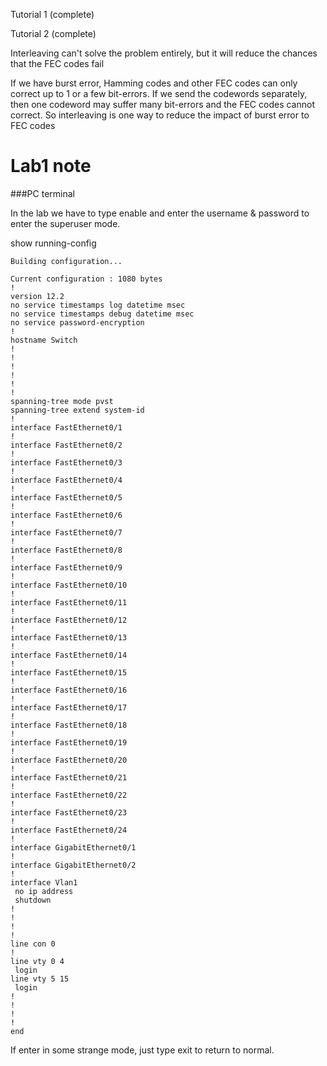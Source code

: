 Tutorial 1 (complete)

Tutorial 2 (complete)

Interleaving can't solve the problem entirely, but it will reduce the chances that the FEC codes fail

If we have burst error, Hamming codes and other FEC codes can only correct up to 1 or a few bit-errors. If we send the codewords separately, then one codeword may suffer many bit-errors and the FEC codes cannot correct. So interleaving is one way to reduce the impact of burst error to FEC codes

# Lab1 note

###PC terminal

In the lab we have to type enable and enter the username & password to enter the superuser mode.

show running-config
~~~
Building configuration...

Current configuration : 1080 bytes
!
version 12.2
no service timestamps log datetime msec
no service timestamps debug datetime msec
no service password-encryption
!
hostname Switch
!
!
!
!
!
!
spanning-tree mode pvst
spanning-tree extend system-id
!
interface FastEthernet0/1
!
interface FastEthernet0/2
!
interface FastEthernet0/3
!
interface FastEthernet0/4
!
interface FastEthernet0/5
!
interface FastEthernet0/6
!
interface FastEthernet0/7
!
interface FastEthernet0/8
!
interface FastEthernet0/9
!
interface FastEthernet0/10
!
interface FastEthernet0/11
!
interface FastEthernet0/12
!
interface FastEthernet0/13
!
interface FastEthernet0/14
!
interface FastEthernet0/15
!
interface FastEthernet0/16
!
interface FastEthernet0/17
!
interface FastEthernet0/18
!
interface FastEthernet0/19
!
interface FastEthernet0/20
!
interface FastEthernet0/21
!
interface FastEthernet0/22
!
interface FastEthernet0/23
!
interface FastEthernet0/24
!
interface GigabitEthernet0/1
!
interface GigabitEthernet0/2
!
interface Vlan1
 no ip address
 shutdown
!
!
!
!
line con 0
!
line vty 0 4
 login
line vty 5 15
 login
!
!
!
!
end
~~~
If enter in some strange mode, just type exit to return to normal.
